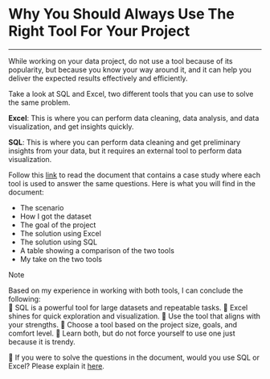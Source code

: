 # Why You Should Always Use The Right Tool For Your Project
----

While working on your data project, do not use a tool because of its popularity, but because you know your way around it, and it can help you deliver the expected results effectively and efficiently.


Take a look at SQL and Excel, two different tools that you can use to solve the same problem.

**Excel**: This is where you can perform data cleaning, data analysis, and data visualization, and get insights quickly.

**SQL**: This is where you can perform data cleaning and get preliminary insights from your data, but it requires an external tool to perform data visualization.


Follow this [link](https://www.linkedin.com/posts/edwigesongong_choose-the-right-tool-for-your-project-activity-7327649585319813120-5A0B?utm_source=share&utm_medium=member_desktop&rcm=ACoAAB_1EqsB-d45rChQ2ctmpgYCEopN9YPppR0) to read the document that contains a case study where each tool is used to answer the same questions. 
Here is what you will find in the document:

* The scenario  
* How I got the dataset  
* The goal of the project  
* The solution using Excel  
* The solution using SQL  
* A table showing a comparison of the two tools  
* My take on the two tools  


> [!NOTE]
> Based on my experience in working with both tools, I can conclude the following:  
> :large_blue_circle: SQL is a powerful tool for large datasets and repeatable tasks.
> :large_blue_circle: Excel shines for quick exploration and visualization.
> :large_blue_circle: Use the tool that aligns with your strengths.
> :large_blue_circle: Choose a tool based on the project size, goals, and comfort level.
> :large_blue_circle: Learn both, but do not force yourself to use one just because it is trendy.


📌 If you were to solve the questions in the document, would you use SQL or Excel? Please explain it [here](https://www.linkedin.com/in/edwigesongong/).
